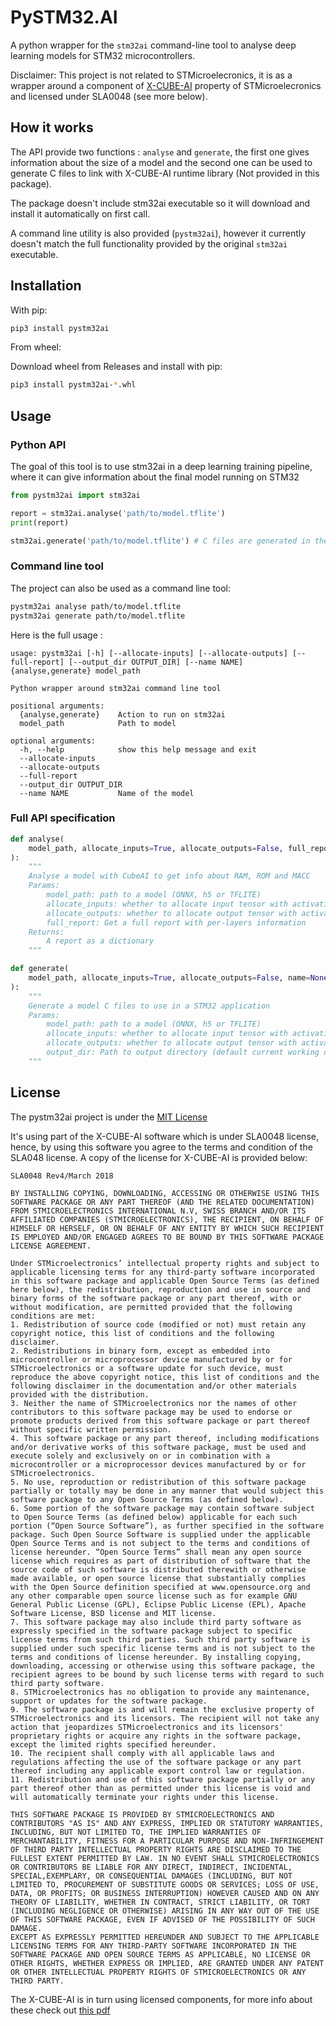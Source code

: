# PySTM32.AI

A python wrapper for the `stm32ai` command-line tool to analyse deep learning models for STM32 microcontrollers.

Disclaimer: This project is not related to STMicroelecronics, it is as a wrapper around a component of [X-CUBE-AI](https://www.st.com/en/embedded-software/x-cube-ai.html) property of STMicroelecronics and licensed under SLA0048 (see more below).

## How it works

The API provide two functions : `analyse` and `generate`, the first one gives information about the size of a model and the second one can be used to generate C files to link with X-CUBE-AI runtime library (Not provided in this package).

The package doesn't include stm32ai executable so it will download and install it automatically on first call.

A command line utility is also provided (`pystm32ai`), however it currently doesn't match the full functionality provided by the original `stm32ai` executable.

## Installation

With pip:

```bash
pip3 install pystm32ai
```

From wheel:

Download wheel from Releases and install with pip:

```bash
pip3 install pystm32ai-*.whl
```

## Usage

### Python API

The goal of this tool is to use stm32ai in a deep learning training pipeline, where it can give information about the final model running on STM32

```python
from pystm32ai import stm32ai

report = stm32ai.analyse('path/to/model.tflite')
print(report)

stm32ai.generate('path/to/model.tflite') # C files are generated in the current directory
```

### Command line tool

The project can also be used as a command line tool:

```sh
pystm32ai analyse path/to/model.tflite
pystm32ai generate path/to/model.tflite
```

Here is the full usage :

```text
usage: pystm32ai [-h] [--allocate-inputs] [--allocate-outputs] [--full-report] [--output_dir OUTPUT_DIR] [--name NAME] {analyse,generate} model_path

Python wrapper around stm32ai command line tool

positional arguments:
  {analyse,generate}    Action to run on stm32ai
  model_path            Path to model

optional arguments:
  -h, --help            show this help message and exit
  --allocate-inputs
  --allocate-outputs
  --full-report
  --output_dir OUTPUT_DIR
  --name NAME           Name of the model
```

### Full API specification

```python
def analyse(
    model_path, allocate_inputs=True, allocate_outputs=False, full_report=False
):
    """
    Analyse a model with CubeAI to get info about RAM, ROM and MACC
    Params:
        model_path: path to a model (ONNX, h5 or TFLITE)
        allocate_inputs: whether to allocate input tensor with activations
        allocate_outputs: whether to allocate output tensor with activations
        full_report: Get a full report with per-layers information
    Returns:
        A report as a dictionary
    """

def generate(
    model_path, allocate_inputs=True, allocate_outputs=False, name=None, output_dir="."
):
    """
    Generate a model C files to use in a STM32 application
    Params:
        model_path: path to a model (ONNX, h5 or TFLITE)
        allocate_inputs: whether to allocate input tensor with activations
        allocate_outputs: whether to allocate output tensor with activations
        output_dir: Path to output directory (default current working directory)
    """
```

## License

The pystm32ai project is under the [MIT License](https://spdx.org/licenses/MIT.html)

It's using part of the X-CUBE-AI software which is under SLA0048 license, hence, by using this software you agree to the terms and condition of the SLA048 license. A copy of the license for X-CUBE-AI is provided below:

```text
SLA0048 Rev4/March 2018

BY INSTALLING COPYING, DOWNLOADING, ACCESSING OR OTHERWISE USING THIS SOFTWARE PACKAGE OR ANY PART THEREOF (AND THE RELATED DOCUMENTATION) FROM STMICROELECTRONICS INTERNATIONAL N.V, SWISS BRANCH AND/OR ITS AFFILIATED COMPANIES (STMICROELECTRONICS), THE RECIPIENT, ON BEHALF OF HIMSELF OR HERSELF, OR ON BEHALF OF ANY ENTITY BY WHICH SUCH RECIPIENT IS EMPLOYED AND/OR ENGAGED AGREES TO BE BOUND BY THIS SOFTWARE PACKAGE LICENSE AGREEMENT.

Under STMicroelectronics’ intellectual property rights and subject to applicable licensing terms for any third-party software incorporated in this software package and applicable Open Source Terms (as defined here below), the redistribution, reproduction and use in source and binary forms of the software package or any part thereof, with or without modification, are permitted provided that the following conditions are met:
1. Redistribution of source code (modified or not) must retain any copyright notice, this list of conditions and the following disclaimer.
2. Redistributions in binary form, except as embedded into microcontroller or microprocessor device manufactured by or for STMicroelectronics or a software update for such device, must reproduce the above copyright notice, this list of conditions and the following disclaimer in the documentation and/or other materials provided with the distribution.
3. Neither the name of STMicroelectronics nor the names of other contributors to this software package may be used to endorse or promote products derived from this software package or part thereof without specific written permission.
4. This software package or any part thereof, including modifications and/or derivative works of this software package, must be used and execute solely and exclusively on or in combination with a microcontroller or a microprocessor devices manufactured by or for STMicroelectronics.
5. No use, reproduction or redistribution of this software package partially or totally may be done in any manner that would subject this software package to any Open Source Terms (as defined below).
6. Some portion of the software package may contain software subject to Open Source Terms (as defined below) applicable for each such portion (“Open Source Software”), as further specified in the software package. Such Open Source Software is supplied under the applicable Open Source Terms and is not subject to the terms and conditions of license hereunder. “Open Source Terms” shall mean any open source license which requires as part of distribution of software that the source code of such software is distributed therewith or otherwise made available, or open source license that substantially complies with the Open Source definition specified at www.opensource.org and any other comparable open source license such as for example GNU General Public License (GPL), Eclipse Public License (EPL), Apache Software License, BSD license and MIT license.
7. This software package may also include third party software as expressly specified in the software package subject to specific license terms from such third parties. Such third party software is supplied under such specific license terms and is not subject to the terms and conditions of license hereunder. By installing copying, downloading, accessing or otherwise using this software package, the recipient agrees to be bound by such license terms with regard to such third party software.
8. STMicroelectronics has no obligation to provide any maintenance, support or updates for the software package.
9. The software package is and will remain the exclusive property of STMicroelectronics and its licensors. The recipient will not take any action that jeopardizes STMicroelectronics and its licensors' proprietary rights or acquire any rights in the software package, except the limited rights specified hereunder.
10. The recipient shall comply with all applicable laws and regulations affecting the use of the software package or any part thereof including any applicable export control law or regulation.
11. Redistribution and use of this software package partially or any part thereof other than as permitted under this license is void and will automatically terminate your rights under this license.

THIS SOFTWARE PACKAGE IS PROVIDED BY STMICROELECTRONICS AND CONTRIBUTORS "AS IS" AND ANY EXPRESS, IMPLIED OR STATUTORY WARRANTIES, INCLUDING, BUT NOT LIMITED TO, THE IMPLIED WARRANTIES OF MERCHANTABILITY, FITNESS FOR A PARTICULAR PURPOSE AND NON-INFRINGEMENT OF THIRD PARTY INTELLECTUAL PROPERTY RIGHTS ARE DISCLAIMED TO THE FULLEST EXTENT PERMITTED BY LAW. IN NO EVENT SHALL STMICROELECTRONICS OR CONTRIBUTORS BE LIABLE FOR ANY DIRECT, INDIRECT, INCIDENTAL, SPECIAL,EXEMPLARY, OR CONSEQUENTIAL DAMAGES (INCLUDING, BUT NOT LIMITED TO, PROCUREMENT OF SUBSTITUTE GOODS OR SERVICES; LOSS OF USE, DATA, OR PROFITS; OR BUSINESS INTERRUPTION) HOWEVER CAUSED AND ON ANY THEORY OF LIABILITY, WHETHER IN CONTRACT, STRICT LIABILITY, OR TORT (INCLUDING NEGLIGENCE OR OTHERWISE) ARISING IN ANY WAY OUT OF THE USE OF THIS SOFTWARE PACKAGE, EVEN IF ADVISED OF THE POSSIBILITY OF SUCH DAMAGE.
EXCEPT AS EXPRESSLY PERMITTED HEREUNDER AND SUBJECT TO THE APPLICABLE LICENSING TERMS FOR ANY THIRD-PARTY SOFTWARE INCORPORATED IN THE SOFTWARE PACKAGE AND OPEN SOURCE TERMS AS APPLICABLE, NO LICENSE OR OTHER RIGHTS, WHETHER EXPRESS OR IMPLIED, ARE GRANTED UNDER ANY PATENT OR OTHER INTELLECTUAL PROPERTY RIGHTS OF STMICROELECTRONICS OR ANY THIRD PARTY.
```

The X-CUBE-AI is in turn using licensed components, for more info about these check out [this pdf](https://www.st.com/resource/en/data_brief/x-cube-ai.pdf)
